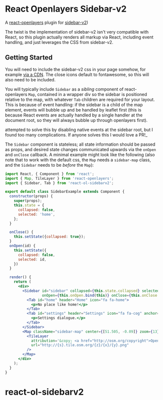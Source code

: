 # React Openlayers Sidebar-v2

A [react-openlayers](https://github.com/allenhwkim/react-openlayers.git) plugin
for
 [sidebar-v2](https://github.com/Turbo87/sidebar-v2))

The twist is the implementation of sidebar-v2 isn't very compatible
with React, so this plugin actually renders all markup via React,
including event handling, and just leverages the CSS from sidebar-v2.

## Getting Started

You will need to include the sidebar-v2 css in your page somehow, for
example
[via a CDN](https://unpkg.com/leaflet-sidebar-v2@1.0.0/css/leaflet-sidebar.min.css). The
close icons default to fontawesome, so this will also need to be
included.

You will typically include `Sidebar` as a _sibling_ component of
react-openlayers `Map`, contained in a wrapper div so the sidebar is
positioned relative to the map, with whatever `Tab` children are
required for your layout.  This is because of event handling: if the
sidebar is a child of the map element, events will bubble up and be
handled by leaflet first (this is because React events are actually
handled by a single handler at the document root, so they will always
bubble up through openlayers  first).

attempted to solve this by disabling native events at the sidebar
root, but I found too many complications.  If anyone solves this I
would love a PR!_

The `Sidebar` component is stateless; all state information should be
passed as props, and desired state changes communicated upwards via
the `onOpen` and `onClose` callback.  A minimal example might look
like the following (also note that to work with the default css, the
`Map` needs a `sidebar-map` class, and the `Sidebar` needs to be
_before_ the `Map`):

```jsx
import React, { Component } from 'react';
import { Map, TileLayer } from 'react-openlayers';
import { Sidebar, Tab } from 'react-ol-sidebarv2';

export default class SidebarExample extends Component {
  constructor(props) {
    super(props);
    this.state = {
      collapsed: false,
      selected: 'home',
    };
  }

  onClose() {
    this.setState({collapsed: true});
  }
  onOpen(id) {
    this.setState({
      collapsed: false,
      selected: id,
    })
  }

  render() {
    return (
      <div>
        <Sidebar id="sidebar" collapsed={this.state.collapsed} selected={this.state.selected}
                 onOpen={this.onOpen.bind(this)} onClose={this.onClose.bind(this)}>
          <Tab id="home" header="Home" icon="fa fa-home">
            <p>No place like home!</p>
          </Tab>
          <Tab id="settings" header="Settings" icon="fa fa-cog" anchor="bottom">
            <p>Settings dialogue.</p>
          </Tab>
        </Sidebar>
        <Map className="sidebar-map" center={[51.505, -0.09]} zoom={13} zoomControl={false}>
          <TileLayer
            attribution='&copy; <a href="http://osm.org/copyright">OpenStreetMap</a> contributors'
            url="http://{s}.tile.osm.org/{z}/{x}/{y}.png"
          />
        </Map>
      </div>
    );
  }
}
```
# react-ol-sidebarv2
